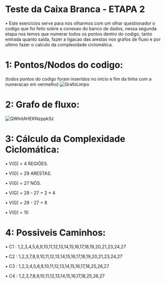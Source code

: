 # Teste da Caixa Branca - ETAPA 2
• Este exercicios serve para nos olharmos com um olhar questionador o codigo que foi feito sobre a conexao do banco de dados, nessa segunda etapa nos temos que numerar todos os pontos dentro do codigo, tanto entrada quanto saida, fazer a ligacao das arestas nos grafos de fluxo e por ultimo fazer o calculo da complexidade ciclomática.

# 1: Pontos/Nodos do codigo: 
(todos pontos do codigo foram inseridos no inicio e fim da linha com a numeracao em vermelho)
![GrafoLimpo](https://github.com/matheuspoveda/WrongCodeOhata/assets/116612940/7a33e060-e711-44e9-bbb1-347d0577f472)

# 2: Grafo de fluxo:
![QWlntAHEKNzppkSz](https://github.com/matheuspoveda/WrongCodeOhata/assets/116612940/6a0bf506-e5d8-410d-9483-e7e25d95bdda)

# 3: Cálculo da Complexidade Ciclomática:

• V(G) = 4 REGIÕES. 

• V(G) = 29 ARESTAS.

• V(G) = 27 NÓS.

• V(G) = 29 - 27 + 2 * 4

• V(G) = 29 - 27 + 8

• V(G) = 10

# 4: Possiveis Caminhos:

• C1 : 1,2,3,4,5,6,9,10,11,12,13,14,15,16,17,18,19,20,21,23,24,27

• C2 : 1,2,3,7,8,9,10,11,12,13,14,15,16,17,18,19,20,21,23,24,27

• C3 : 1,2,3,4,5,6,9,10,11,12,13,14,15,16,17,18,25,26,27

• C4 : 1,2,3,7,8,9,10,11,12,13,14,15,16,17,18,25,26,27
